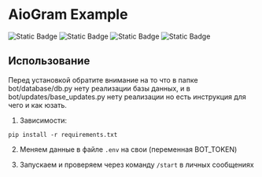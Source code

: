 # AioGram Example
![Static Badge](https://img.shields.io/badge/aiogram-3.x-blue)
![Static Badge](https://img.shields.io/badge/loguru-0.7.2-green)
![Static Badge](https://img.shields.io/badge/pydantic-2.8.2-cyan)
![Static Badge](https://img.shields.io/badge/pydantic_settings-2.3.4-red)
## Использование
Перед установкой обратите внимание на то что в папке bot/database/db.py нету реализации базы данных, и в bot/updates/base_updates.py нету реализации но есть инструкция для чего и как юзать.

1. Зависимости:
```
pip install -r requirements.txt
```
2. Меняем данные в файле ```.env``` на свои (переменная BOT_TOKEN)

3. Запускаем и проверяем через команду ```/start``` в личных сообщениях
